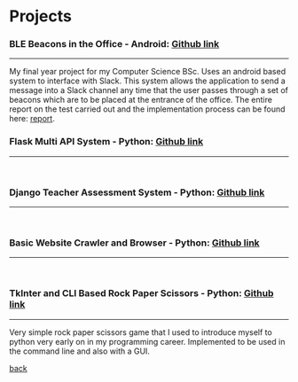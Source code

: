 
# Projects


### BLE Beacons in the Office - Android:  [Github link](https://github.com/danielperez660/IndividualProject)
* * *
My final year project for my Computer Science BSc. Uses an android based system to interface with Slack. This system allows the application to send a message into a Slack channel any time that the user passes through a set of beacons which are to be placed at the entrance of the office. The entire report on the test carried out and the implementation process can be found here: [report](https://1drv.ms/b/s!Ag57HCdArCWDhW6kbyK3UGNJR8O1?e=kfu9jM).
<br>

### Flask Multi API System - Python:  [Github link](https://github.com/danielperez660/rest_python_flask)
* * *
<br>

### Django Teacher Assessment System - Python:  [Github link](https://github.com/danielperez660/Django_API)
* * *
<br>

### Basic Website Crawler and Browser - Python:  [Github link](https://github.com/danielperez660/Crawler-and-search-engine)
* * *
<br>

### TkInter and CLI Based Rock Paper Scissors - Python:  [Github link](https://github.com/danielperez660/Rock_Paper_Scissors)
* * *
Very simple rock paper scissors game that I used to introduce myself to python very early on in my programming career.
Implemented to be used in the command line and also with a GUI. 
<br>

[back](./)

